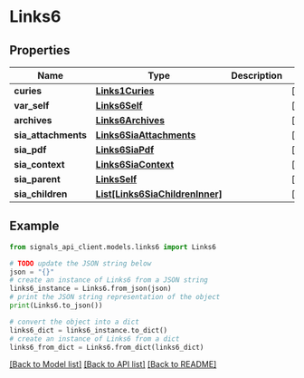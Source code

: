 # Links6


## Properties

Name | Type | Description | Notes
------------ | ------------- | ------------- | -------------
**curies** | [**Links1Curies**](Links1Curies.md) |  | [optional] 
**var_self** | [**Links6Self**](Links6Self.md) |  | [optional] 
**archives** | [**Links6Archives**](Links6Archives.md) |  | [optional] 
**sia_attachments** | [**Links6SiaAttachments**](Links6SiaAttachments.md) |  | [optional] 
**sia_pdf** | [**Links6SiaPdf**](Links6SiaPdf.md) |  | [optional] 
**sia_context** | [**Links6SiaContext**](Links6SiaContext.md) |  | [optional] 
**sia_parent** | [**LinksSelf**](LinksSelf.md) |  | [optional] 
**sia_children** | [**List[Links6SiaChildrenInner]**](Links6SiaChildrenInner.md) |  | [optional] 

## Example

```python
from signals_api_client.models.links6 import Links6

# TODO update the JSON string below
json = "{}"
# create an instance of Links6 from a JSON string
links6_instance = Links6.from_json(json)
# print the JSON string representation of the object
print(Links6.to_json())

# convert the object into a dict
links6_dict = links6_instance.to_dict()
# create an instance of Links6 from a dict
links6_from_dict = Links6.from_dict(links6_dict)
```
[[Back to Model list]](../README.md#documentation-for-models) [[Back to API list]](../README.md#documentation-for-api-endpoints) [[Back to README]](../README.md)


